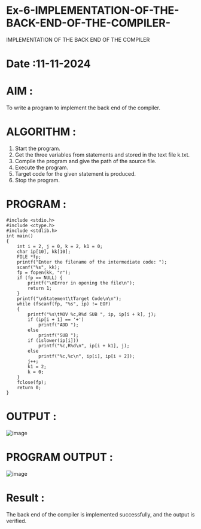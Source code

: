 # Ex-6-IMPLEMENTATION-OF-THE-BACK-END-OF-THE-COMPILER-

IMPLEMENTATION OF THE BACK END OF THE COMPILER 

# Date :11-11-2024

# AIM :

To write a program to implement the back end of the compiler.

# ALGORITHM :

1. Start the program.
2. Get the three variables from statements and stored in the text file k.txt.
3. Compile the program and give the path of the source file.
4. Execute the program.
5. Target code for the given statement is produced.
6. Stop the program.
   
# PROGRAM :

```
#include <stdio.h>
#include <ctype.h>
#include <stdlib.h>
int main()
{
    int i = 2, j = 0, k = 2, k1 = 0;
    char ip[10], kk[10];
    FILE *fp;
    printf("Enter the filename of the intermediate code: ");
    scanf("%s", kk);
    fp = fopen(kk, "r");
    if (fp == NULL) {
        printf("\nError in opening the file\n");
        return 1;
    }
    printf("\nStatement\tTarget Code\n\n");
    while (fscanf(fp, "%s", ip) != EOF)
    {
        printf("%s\tMOV %c,R%d SUB ", ip, ip[i + k], j);
        if (ip[i + 1] == '+')
            printf("ADD ");
        else
            printf("SUB ");
        if (islower(ip[i]))
            printf("%c,R%d\n", ip[i + k1], j);
        else
            printf("%c,%c\n", ip[i], ip[i + 2]);
        j++;
        k1 = 2;
        k = 0;
    }
    fclose(fp);
    return 0;
}
```

# OUTPUT :

![image](https://github.com/user-attachments/assets/ce4f5f97-5466-45e6-bac2-e5e722b98ce1)

# PROGRAM OUTPUT :

![image](https://github.com/user-attachments/assets/4484a98a-b634-4ae2-a239-0f55d32b5483)

# Result :

The back end of the compiler is implemented successfully, and the output is verified.
